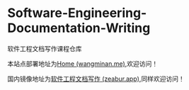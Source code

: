 # Software-Engineering-Documentation-Writing
软件工程文档写作课程仓库

本站点部署地址为[Home (wangminan.me)](https://wangminan.me/Software-Engineering-Documentation-Writing/#/),欢迎访问！

国内镜像地址为[软件工程文档写作 (zeabur.app)](https://wangminan-software-document.zeabur.app/#/),同样欢迎访问！
